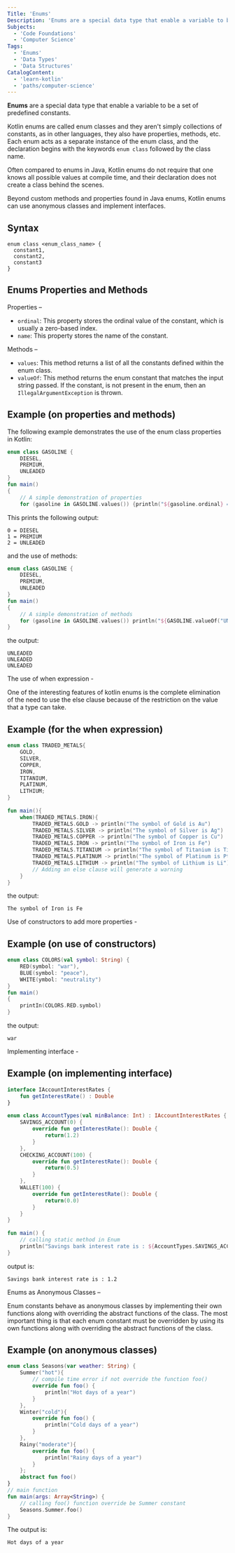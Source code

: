 ```yaml
---
Title: 'Enums'
Description: 'Enums are a special data type that enable a variable to be a set of predefined constants.'
Subjects:
  - 'Code Foundations'
  - 'Computer Science'
Tags:
  - 'Enums'
  - 'Data Types'
  - 'Data Structures'
CatalogContent:
  - 'learn-kotlin'
  - 'paths/computer-science'
---
```


**Enums** are a special data type that enable a variable to be a set of predefined constants.

Kotlin enums are called enum classes and they aren't simply collections of constants, as in other languages, they also have properties, methods, etc. Each enum acts as a separate instance of the enum class, and the declaration begins with the keywords `enum class` followed by the class name.

Often compared to enums in Java, Kotlin enums do not require that one knows all possible values at compile time, and their declaration does not create a class behind the scenes.

Beyond custom methods and properties found in Java enums, Kotlin enums can use anonymous classes and implement interfaces.

## Syntax

```pseudo
enum class <enum_class_name> {
  constant1,
  constant2,
  constant3
}
```

## Enums Properties and Methods 

Properties –

- `ordinal`: This property stores the ordinal value of the constant, which is usually a zero-based index.
- `name`: This property stores the name of the constant.

Methods –

- `values`: This method returns a list of all the constants defined within the enum class.
- `valueOf`: This method returns the enum constant that matches the input string passed. If the constant, is not present in the enum, then an `IllegalArgumentException` is thrown.

## Example (on properties and methods)

The following example demonstrates the use of the enum class properties in Kotlin:

```kotlin
enum class GASOLINE {
    DIESEL,
    PREMIUM,
    UNLEADED
}
fun main()
{
    // A simple demonstration of properties
    for (gasoline in GASOLINE.values()) {println("${gasoline.ordinal} = ${gasoline.name}")}}
```

This prints the following output:

```shell
0 = DIESEL
1 = PREMIUM
2 = UNLEADED
```

and the use of methods:

```kotlin
enum class GASOLINE {
    DIESEL,
    PREMIUM,
    UNLEADED
}
fun main()
{
    // A simple demonstration of methods
    for (gasoline in GASOLINE.values()) println("${GASOLINE.valueOf("UNLEADED")}")
}
```

the output:

```shell
UNLEADED
UNLEADED
UNLEADED
```

The use of when expression -

One of the interesting features of kotlin enums is the complete elimination of the need to use the else clause because of the restriction on the value that a type can take.

## Example (for the when expression)

```kotlin
enum class TRADED_METALS{
    GOLD,
    SILVER,
    COPPER,
    IRON,
    TITANIUM,
    PLATINUM,
    LITHIUM;
}
   
fun main(){
    when(TRADED_METALS.IRON){
        TRADED_METALS.GOLD -> println("The symbol of Gold is Au")
        TRADED_METALS.SILVER -> println("The symbol of Silver is Ag")
        TRADED_METALS.COPPER -> println("The symbol of Copper is Cu")
        TRADED_METALS.IRON -> println("The symbol of Iron is Fe")
        TRADED_METALS.TITANIUM -> println("The symbol of Titanium is Ti")
        TRADED_METALS.PLATINUM -> println("The symbol of Platinum is Pt")
        TRADED_METALS.LITHIUM -> println("The symbol of Lithium is Li")
        // Adding an else clause will generate a warning
    }
}
```

the output:

```shell
The symbol of Iron is Fe
```

Use of constructors to add more properties -

## Example (on use of constructors)

```kotlin
enum class COLORS(val symbol: String) {
    RED(symbol: "war"),
    BLUE(symbol: "peace"),
    WHITE(ymbol: "neutrality")
}
fun main()
{
    printIn(COLORS.RED.symbol)
}
```

the output:

```shell
war
```

Implementing interface -

## Example (on implementing interface)

```kotlin
interface IAccountInterestRates {
    fun getInterestRate() : Double
}
 
enum class AccountTypes(val minBalance: Int) : IAccountInterestRates {
    SAVINGS_ACCOUNT(0) {
        override fun getInterestRate(): Double {
            return(1.2)
        }
    },
    CHECKING_ACCOUNT(100) {
        override fun getInterestRate(): Double {
            return(0.5)
        }
    },
    WALLET(100) {
        override fun getInterestRate(): Double {
            return(0.0)
        }
    }
}
 
fun main() {
    // calling static method in Enum
    println("Savings bank interest rate is : ${AccountTypes.SAVINGS_ACCOUNT.getInterestRate()}")
}
```

output is:

```shell
Savings bank interest rate is : 1.2
```

Enums as Anonymous Classes –

Enum constants behave as anonymous classes by implementing their own functions along with overriding the abstract functions of the class. The most important thing is that each enum constant must be overridden by using its own functions along with overriding the abstract functions of the class.

## Example (on anonymous classes)

```kotlin
enum class Seasons(var weather: String) {
    Summer("hot"){
        // compile time error if not override the function foo()
        override fun foo() {              
            println("Hot days of a year")
        }
    },
    Winter("cold"){
        override fun foo() {
            println("Cold days of a year")
        }
    },
    Rainy("moderate"){
        override fun foo() {
            println("Rainy days of a year")
        }
    };
    abstract fun foo()
}
// main function
fun main(args: Array<String>) {
    // calling foo() function override be Summer constant
    Seasons.Summer.foo() 
}
```

The output is:

```shell
Hot days of a year
```
